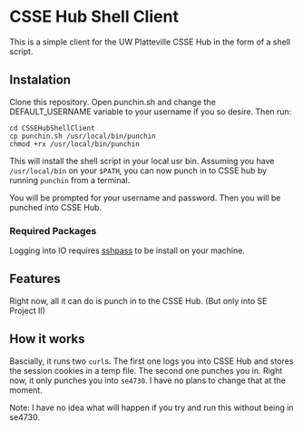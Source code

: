 # CSSE Hub Shell Client
This is a simple client for the UW Platteville CSSE Hub in the form of a shell script.

## Instalation
Clone this repository. Open punchin.sh and change the DEFAULT_USERNAME variable to your username if you so desire. Then run:

```
cd CSSEHubShellClient
cp punchin.sh /usr/local/bin/punchin
chmod +rx /usr/local/bin/punchin
```

This will install the shell script in your local usr bin. Assuming you have `/usr/local/bin` on your `$PATH`, you can now punch in to CSSE hub by running `punchin` from a terminal.

You will be prompted for your username and password. Then you will be punched into CSSE Hub.

### Required Packages
Logging into IO requires [sshpass](http://sourceforge.net/projects/sshpass/) to be install on your machine. 

## Features
Right now, all it can do is punch in to the CSSE Hub. (But only into SE Project II)

## How it works
Bascially, it runs two `curl`s. The first one logs you into CSSE Hub and stores the session cookies in a temp file. The second one punches you in. Right now, it only punches you into `se4730`. I have no plans to change that at the moment.

Note: I have no idea what will happen if you try and run this without being in se4730.
